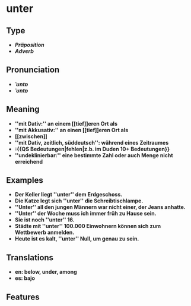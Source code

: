 # unter
## Type
- _**Präposition**_
- _**Adverb**_
## Pronunciation
- _**ˈʊntɐ**_
- _**ˈʊntɐ**_
## Meaning
- **''mit Dativ:'' an einem [[tief]]eren Ort als**
- **''mit Akkusativ:'' an einen [[tief]]eren Ort als**
- **[[zwischen]]**
- **''mit Dativ, zeitlich, süddeutsch'': während eines Zeitraumes**
- **:{{QS Bedeutungen|fehlen|z.b. im Duden 10+ Bedeutungen}}**
- **''undeklinierbar:'' eine bestimmte Zahl oder auch Menge nicht erreichend**
## Examples
- **Der Keller liegt ''unter'' dem Erdgeschoss.**
- **Die Katze legt sich ''unter'' die Schreibtischlampe.**
- **''Unter'' all den jungen Männern war nicht einer, der Jeans anhatte.**
- **''Unter'' der Woche muss ich immer früh zu Hause sein.**
- **Sie ist noch ''unter'' 16.**
- **Städte mit ''unter'' 100.000 Einwohnern können sich zum Wettbewerb anmelden.**
- **Heute ist es kalt, ''unter'' Null, um genau zu sein.**
## Translations
- **en: below, under, among**
- **es: bajo**
## Features
